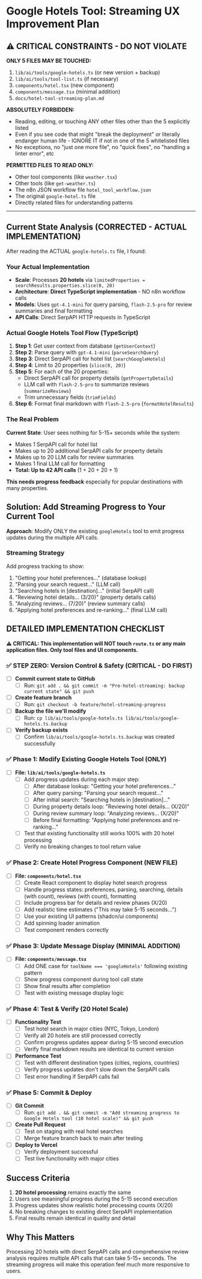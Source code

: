 # Google Hotels Tool: Streaming UX Improvement Plan

## ⚠️ CRITICAL CONSTRAINTS - DO NOT VIOLATE

**ONLY 5 FILES MAY BE TOUCHED:**
1. `lib/ai/tools/google-hotels.ts` (or new version + backup)
2. `lib/ai/tools/tool-list.ts` (if necessary)
3. `components/hotel.tsx` (new component)
4. `components/message.tsx` (minimal addition)
5. `docs/hotel-tool-streaming-plan.md`

**ABSOLUTELY FORBIDDEN:**
- Reading, editing, or touching ANY other files other than the 5 explicitly listed
- Even if you see code that might "break the deployment" or literally endanger human life - IGNORE IT if not in one of the 5 whitelisted files
- No exceptions, no "just one more file", no "quick fixes", no "handling a linter error", etc

**PERMITTED FILES TO READ ONLY:**
- Other tool components (like `weather.tsx`)
- Other tools (like `get-weather.ts`)
- The n8n JSON workflow file `hotel_tool_workflow.json`
- The original `google-hotel.ts` file
- Directly related files for understanding patterns

---

## Current State Analysis (CORRECTED - ACTUAL IMPLEMENTATION)

After reading the ACTUAL `google-hotels.ts` file, I found:

### Your Actual Implementation
- **Scale**: Processes **20 hotels** via `limitedProperties = searchResults.properties.slice(0, 20)`
- **Architecture**: **Direct TypeScript implementation** - NO n8n workflow calls
- **Models**: Uses `gpt-4.1-mini` for query parsing, `flash-2.5-pro` for review summaries and final formatting
- **API Calls**: Direct SerpAPI HTTP requests in TypeScript

### Actual Google Hotels Tool Flow (TypeScript)
1. **Step 1**: Get user context from database (`getUserContext`)
2. **Step 2**: Parse query with `gpt-4.1-mini` (`parseSearchQuery`) 
3. **Step 3**: Direct SerpAPI call for hotel list (`searchGoogleHotels`)
4. **Step 4**: Limit to 20 properties (`slice(0, 20)`)
5. **Step 5**: For each of the 20 properties:
   - Direct SerpAPI call for property details (`getPropertyDetails`)
   - LLM call with `flash-2.5-pro` to summarize reviews (`summarizeReviews`)
   - Trim unnecessary fields (`trimFields`)
6. **Step 6**: Format final markdown with `flash-2.5-pro` (`formatHotelResults`)

### The Real Problem
**Current State**: User sees nothing for 5-15+ seconds while the system:
- Makes 1 SerpAPI call for hotel list
- Makes up to 20 additional SerpAPI calls for property details
- Makes up to 20 LLM calls for review summaries
- Makes 1 final LLM call for formatting
- **Total: Up to 42 API calls** (1 + 20 + 20 + 1)

**This needs progress feedback** especially for popular destinations with many properties.

## Solution: Add Streaming Progress to Your Current Tool

**Approach**: Modify ONLY the existing `googleHotels` tool to emit progress updates during the multiple API calls.

### Streaming Strategy

Add progress tracking to show:
1. "Getting your hotel preferences..." (database lookup)
2. "Parsing your search request..." (LLM call)
3. "Searching hotels in [destination]..." (initial SerpAPI call)
4. "Reviewing hotel details... (3/20)" (property details calls)
5. "Analyzing reviews... (7/20)" (review summary calls)
6. "Applying hotel preferences and re-ranking..." (final LLM call)

## DETAILED IMPLEMENTATION CHECKLIST

**⚠️ CRITICAL: This implementation will NOT touch `route.ts` or any main application files. Only tool files and UI components.**

### ✅ **STEP ZERO: Version Control & Safety (CRITICAL - DO FIRST)**
- [ ] **Commit current state to GitHub**
  - [ ] Run: `git add . && git commit -m "Pre-hotel-streaming: backup current state" && git push`
- [ ] **Create feature branch**
  - [ ] Run: `git checkout -b feature/hotel-streaming-progress`
- [ ] **Backup the file we'll modify**
  - [ ] Run: `cp lib/ai/tools/google-hotels.ts lib/ai/tools/google-hotels.ts.backup`
- [ ] **Verify backup exists**
  - [ ] Confirm `lib/ai/tools/google-hotels.ts.backup` was created successfully

### ✅ **Phase 1: Modify Existing Google Hotels Tool (ONLY)**
- [ ] **File: `lib/ai/tools/google-hotels.ts`**
  - [ ] Add progress updates during each major step:
    - [ ] After database lookup: "Getting your hotel preferences..."
    - [ ] After query parsing: "Parsing your search request..."
    - [ ] After initial search: "Searching hotels in [destination]..."
    - [ ] During property details loop: "Reviewing hotel details... (X/20)"
    - [ ] During review summary loop: "Analyzing reviews... (X/20)"
    - [ ] Before final formatting: "Applying hotel preferences and re-ranking..."
  - [ ] Test that existing functionality still works 100% with 20 hotel processing
  - [ ] Verify no breaking changes to tool return value

### ✅ **Phase 2: Create Hotel Progress Component (NEW FILE)**
- [ ] **File: `components/hotel.tsx`**
  - [ ] Create React component to display hotel search progress
  - [ ] Handle progress states: preferences, parsing, searching, details (with count), reviews (with count), formatting
  - [ ] Include progress bar for details and review phases (X/20)
  - [ ] Add realistic time estimates ("This may take 5-15 seconds...")
  - [ ] Use your existing UI patterns (shadcn/ui components)
  - [ ] Add spinning loader animation
  - [ ] Test component renders correctly

### ✅ **Phase 3: Update Message Display (MINIMAL ADDITION)**
- [ ] **File: `components/message.tsx`**
  - [ ] Add ONE case for `toolName === 'googleHotels'` following existing pattern
  - [ ] Show progress component during tool call state
  - [ ] Show final results after completion
  - [ ] Test with existing message display logic

### ✅ **Phase 4: Test & Verify (20 Hotel Scale)**
- [ ] **Functionality Test**
  - [ ] Test hotel search in major cities (NYC, Tokyo, London)
  - [ ] Verify all 20 hotels are still processed correctly
  - [ ] Confirm progress updates appear during 5-15 second execution
  - [ ] Verify final markdown results are identical to current version
- [ ] **Performance Test**
  - [ ] Test with different destination types (cities, regions, countries)
  - [ ] Verify progress updates don't slow down the SerpAPI calls
  - [ ] Test error handling if SerpAPI calls fail

### ✅ **Phase 5: Commit & Deploy**
- [ ] **Git Commit**
  - [ ] Run: `git add . && git commit -m "Add streaming progress to Google Hotels tool (10 hotel scale)" && git push`
- [ ] **Create Pull Request**
  - [ ] Test on staging with real hotel searches
  - [ ] Merge feature branch back to main after testing
- [ ] **Deploy to Vercel**
  - [ ] Verify deployment successful
  - [ ] Test live functionality with major cities

## Success Criteria
1. **20 hotel processing** remains exactly the same
2. Users see meaningful progress during the 5-15 second execution
3. Progress updates show realistic hotel processing counts (X/20)
4. No breaking changes to existing direct SerpAPI implementation
5. Final results remain identical in quality and detail

## Why This Matters
Processing 20 hotels with direct SerpAPI calls and comprehensive review analysis requires multiple API calls that can take 5-15+ seconds. The streaming progress will make this operation feel much more responsive to users.
